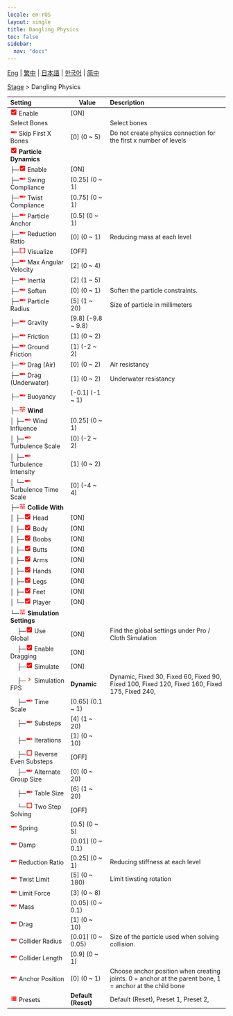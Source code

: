 ```yaml
---
locale: en-rUS
layout: single
title: Dangling Physics
toc: false
sidebar:
  nav: "docs"
---
```

[Eng](/dancexr/menu/2025.4/stage/cloth_physics) | [繁中](/tw/dancexr/menu/2025.4/stage/cloth_physics) | [日本語](/jp/dancexr/menu/2025.4/stage/cloth_physics) | [한국어](/kr/dancexr/menu/2025.4/stage/cloth_physics) | [简中](/zh/dancexr/menu/2025.4/stage/cloth_physics)

[Stage](../menu#Stage) > Dangling Physics



| Setting | Value | Description |
| :--- | --- | :--- |
| <img src="/images/icon/ic_check_on.png" alt="check on icon"/> Enable</nobr>| [ON] | 
|  Select Bones</nobr>|| Select bones
| <img src="/images/icon/ic_slider.png" alt="slider icon"/> Skip First X Bones</nobr>| [0] (0 ~ 5) | Do not create physics connection for the first x number of levels
| <img src="/images/icon/ic_check_on.png" alt="check on icon"/> <b>Particle Dynamics</b></nobr>| | 
| ├─<img src="/images/icon/ic_check_on.png" alt="check on icon"/> Enable</nobr>| [ON] | 
| ├─<img src="/images/icon/ic_slider.png" alt="slider icon"/> Swing Compliance</nobr>| [0.25] (0 ~ 1) | 
| ├─<img src="/images/icon/ic_slider.png" alt="slider icon"/> Twist Compliance</nobr>| [0.75] (0 ~ 1) | 
| ├─<img src="/images/icon/ic_slider.png" alt="slider icon"/> Particle Anchor</nobr>| [0.5] (0 ~ 1) | 
| ├─<img src="/images/icon/ic_slider.png" alt="slider icon"/> Reduction Ratio</nobr>| [0] (0 ~ 1) | Reducing mass at each level
| ├─<img src="/images/icon/ic_check_off.png" alt="check off icon"/> Visualize</nobr>| [OFF] | 
| ├─<img src="/images/icon/ic_slider.png" alt="slider icon"/> Max Angular Velocity</nobr>| [2] (0 ~ 4) | 
| ├─<img src="/images/icon/ic_slider.png" alt="slider icon"/> Inertia</nobr>| [2] (1 ~ 5) | 
| ├─<img src="/images/icon/ic_slider.png" alt="slider icon"/> Soften</nobr>| [0] (0 ~ 1) | Soften the particle constraints.
| ├─<img src="/images/icon/ic_slider.png" alt="slider icon"/> Particle Radius</nobr>| [5] (1 ~ 20) | Size of particle in millimeters
| ├─<img src="/images/icon/ic_slider.png" alt="slider icon"/> Gravity</nobr>| [9.8] (-9.8 ~ 9.8) | 
| ├─<img src="/images/icon/ic_slider.png" alt="slider icon"/> Friction</nobr>| [1] (0 ~ 2) | 
| ├─<img src="/images/icon/ic_slider.png" alt="slider icon"/> Ground Friction</nobr>| [1] (-2 ~ 2) | 
| ├─<img src="/images/icon/ic_slider.png" alt="slider icon"/> Drag (Air)</nobr>| [0] (0 ~ 2) | Air resistancy
| ├─<img src="/images/icon/ic_slider.png" alt="slider icon"/> Drag (Underwater)</nobr>| [1] (0 ~ 2) | Underwater resistancy
| ├─<img src="/images/icon/ic_slider.png" alt="slider icon"/> Buoyancy</nobr>| [-0.1] (-1 ~ 1) | 
| ├─<img src="/images/icon/ic_tune.png" alt="tune icon"/> <b>Wind</b></nobr>| | 
| │ ├─<img src="/images/icon/ic_slider.png" alt="slider icon"/> Wind Influence</nobr>| [0.25] (0 ~ 1) | 
| │ ├─<img src="/images/icon/ic_slider.png" alt="slider icon"/> Turbulence Scale</nobr>| [0] (-2 ~ 2) | 
| │ ├─<img src="/images/icon/ic_slider.png" alt="slider icon"/> Turbulence Intensity</nobr>| [1] (0 ~ 2) | 
| │ └─<img src="/images/icon/ic_slider.png" alt="slider icon"/> Turbulence Time Scale</nobr>| [0] (-4 ~ 4) | 
| ├─<img src="/images/icon/ic_tune.png" alt="tune icon"/> <b>Collide With</b></nobr>| | 
| │ ├─<img src="/images/icon/ic_check_on.png" alt="check on icon"/> Head</nobr>| [ON] | 
| │ ├─<img src="/images/icon/ic_check_on.png" alt="check on icon"/> Body</nobr>| [ON] | 
| │ ├─<img src="/images/icon/ic_check_on.png" alt="check on icon"/> Boobs</nobr>| [ON] | 
| │ ├─<img src="/images/icon/ic_check_on.png" alt="check on icon"/> Butts</nobr>| [ON] | 
| │ ├─<img src="/images/icon/ic_check_on.png" alt="check on icon"/> Arms</nobr>| [ON] | 
| │ ├─<img src="/images/icon/ic_check_on.png" alt="check on icon"/> Hands</nobr>| [ON] | 
| │ ├─<img src="/images/icon/ic_check_on.png" alt="check on icon"/> Legs</nobr>| [ON] | 
| │ ├─<img src="/images/icon/ic_check_on.png" alt="check on icon"/> Feet</nobr>| [ON] | 
| │ └─<img src="/images/icon/ic_check_on.png" alt="check on icon"/> Player</nobr>| [ON] | 
| └─<img src="/images/icon/ic_tune.png" alt="tune icon"/> <b>Simulation Settings</b></nobr>| | 
| <img src="/images/icon/ic_space.png"/>├─<img src="/images/icon/ic_check_on.png" alt="check on icon"/> Use Global</nobr>| [ON] | Find the global settings under Pro / Cloth Simulation
| <img src="/images/icon/ic_space.png"/>├─<img src="/images/icon/ic_check_on.png" alt="check on icon"/> Enable Dragging</nobr>| [ON] | 
| <img src="/images/icon/ic_space.png"/>├─<img src="/images/icon/ic_check_on.png" alt="check on icon"/> Simulate</nobr>| [ON] | 
| <img src="/images/icon/ic_space.png"/>├─<img src="/images/icon/ic_chevron.png" alt="chevron icon"/> Simulation FPS</nobr>| **Dynamic** | Dynamic, Fixed 30, Fixed 60, Fixed 90, Fixed 100, Fixed 120, Fixed 160, Fixed 175, Fixed 240,  |
| <img src="/images/icon/ic_space.png"/>├─<img src="/images/icon/ic_slider.png" alt="slider icon"/> Time Scale</nobr>| [0.65] (0.1 ~ 1) | 
| <img src="/images/icon/ic_space.png"/>├─<img src="/images/icon/ic_slider.png" alt="slider icon"/> Substeps</nobr>| [4] (1 ~ 20) | 
| <img src="/images/icon/ic_space.png"/>├─<img src="/images/icon/ic_slider.png" alt="slider icon"/> Iterations</nobr>| [1] (0 ~ 10) | 
| <img src="/images/icon/ic_space.png"/>├─<img src="/images/icon/ic_check_off.png" alt="check off icon"/> Reverse Even Substeps</nobr>| [OFF] | 
| <img src="/images/icon/ic_space.png"/>├─<img src="/images/icon/ic_slider.png" alt="slider icon"/> Alternate Group Size</nobr>| [0] (0 ~ 20) | 
| <img src="/images/icon/ic_space.png"/>├─<img src="/images/icon/ic_slider.png" alt="slider icon"/> Table Size</nobr>| [6] (1 ~ 20) | 
| <img src="/images/icon/ic_space.png"/>└─<img src="/images/icon/ic_check_off.png" alt="check off icon"/> Two Step Solving</nobr>| [OFF] | 
| <img src="/images/icon/ic_slider.png" alt="slider icon"/> Spring</nobr>| [0.5] (0 ~ 5) | 
| <img src="/images/icon/ic_slider.png" alt="slider icon"/> Damp</nobr>| [0.01] (0 ~ 0.1) | 
| <img src="/images/icon/ic_slider.png" alt="slider icon"/> Reduction Ratio</nobr>| [0.25] (0 ~ 1) | Reducing stiffness at each level
| <img src="/images/icon/ic_slider.png" alt="slider icon"/> Twist Limit</nobr>| [5] (0 ~ 180) | Limit tiwsting rotation
| <img src="/images/icon/ic_slider.png" alt="slider icon"/> Limit Force</nobr>| [3] (0 ~ 8) | 
| <img src="/images/icon/ic_slider.png" alt="slider icon"/> Mass</nobr>| [0.05] (0 ~ 0.1) | 
| <img src="/images/icon/ic_slider.png" alt="slider icon"/> Drag</nobr>| [1] (0 ~ 10) | 
| <img src="/images/icon/ic_slider.png" alt="slider icon"/> Collider Radius</nobr>| [0.01] (0 ~ 0.05) | Size of the particle used when solving collision.
| <img src="/images/icon/ic_slider.png" alt="slider icon"/> Collider Length</nobr>| [0.9] (0 ~ 1) | 
| <img src="/images/icon/ic_slider.png" alt="slider icon"/> Anchor Position</nobr>| [0] (0 ~ 1) | Choose anchor position when creating joints. 0 = anchor at the parent bone, 1 = anchor at the child bone
| <img src="/images/icon/ic_list.png" alt="list icon"/> Presets</nobr>| **Default (Reset)** | Default (Reset), Preset 1, Preset 2,  |
